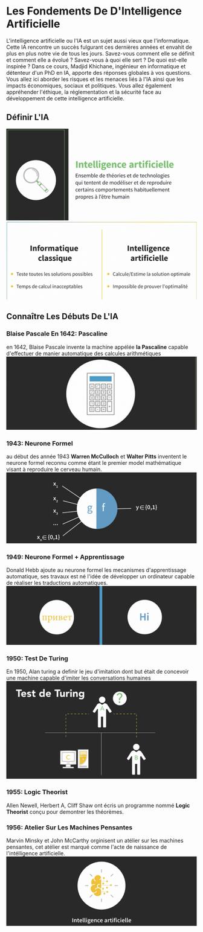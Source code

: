 # Les Fondements De D'Intelligence Artificielle
L'intelligence artificielle ou l'IA est un sujet aussi vieux que l'informatique. Cette IA rencontre un succès fulgurant ces dernières années et envahit de plus en plus notre vie de tous les jours. Savez-vous comment elle se définit et comment elle a évolué ? Savez-vous à quoi elle sert ? De quoi est-elle inspirée ? Dans ce cours, Madjid Khichane, ingénieur en informatique et détenteur d'un PhD en IA, apporte des réponses globales à vos questions. Vous allez ici aborder les risques et les menaces liés à l'IA ainsi que les impacts économiques, sociaux et politiques. Vous allez également appréhender l'éthique, la réglementation et la sécurité face au développement de cette intelligence artificielle.

## Définir L'IA
![definierIA](images/definirIA.png)
![definiria](images/definirIA2.png)
## Connaître Les Débuts De L'IA
### Blaise Pascale En 1642: Pascaline
en 1642, Blaise Pascale invente la machine appélée **la Pascaline** capable d'effectuer de manier automatique des calcules arithmétiques
![pascaline](images/pascaline.png)
### 1943: Neurone Formel
au début des année 1943 **Warren McCulloch** et **Walter Pitts** inventent le neurone formel reconnu comme étant le premier model mathématique visant à reproduire le cerveau humain.
![neurone](images/neurone.png)
### 1949: Neurone Formel + Apprentissage
Donald Hebb ajoute au neurone formel les mecanismes d'apprentissage automatique, ses travaux est né l'idée de développer un ordinateur capable de réaliser les traductions automatiques.
![neuronea](images/neuroneap.png)
### 1950: Test  De Turing
En 1950, Alan turing a definir le jeu d'imitation dont but était de concevoir une machine capable d'imiter les conversations humaines
![test de turing](images/testturing.png)

### 1955: Logic Theorist
Allen Newell, Herbert A, Cliff Shaw ont écris un programme nommé **Logic Theorist** conçu pour demontrer les théorèmes.
### 1956: Atelier Sur Les Machines Pensantes
Marvin Minsky et John McCarthy orginisent un atélier sur les machines pensantes, cet atélier est marqué comme l'acte de naissance de l'intélligence artificielle.
![ia](images/ia.png)